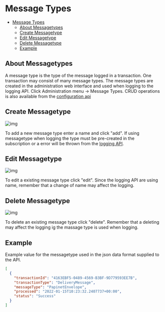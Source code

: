 
# Message Types

- [Message Types](#message-types)
  - [About Messagetypes](#about-messagetypes)
  - [Create Messagetype](#create-messagetype)
  - [Edit Messagetype](#edit-messagetype)
  - [Delete Messagetype](#delete-messagetype)
  - [Example](#example)

## About Messagetypes

A message type is the type of the message logged in a transaction. One transaction may consist of many message types.
The message types are created in the administration web interface and used when logging to the logging API.
Click Administration menu → Message Types. CRUD operations is also available from the [configuration api](../../Archeo%20API£Archeo%20Configuration%20API.md)

## Create Messagetype

![img](https://archeodocstorage.blob.core.windows.net/images/Configuration-Messagetype-New.png)

To add a new message type enter a name and click "add". If using messagetype when logging the type must be pre-created in the subscription or a error will be thrown from the [logging API](../../Archeo%20API/Archeo%20Logging%20API.md).

## Edit Messagetype

![img](https://archeodocstorage.blob.core.windows.net/images/Configuration-Messagetype-Edit.png)

To edit a existing message type  click "edit". Since the logging API are using name, remember that a change of name may affect the logging.

## Delete Messagetype

![img](https://archeodocstorage.blob.core.windows.net/images/Configuration-Messagetype-Delete.png)

To delete an existing message type  click "delete". Remember that a deleting may affect the logging ig the massage type is used when logging.

## Example

Example value for the messagetype used in the json data format supplied to the API.

```json
[
  {
    "transactionId": "4163EBF5-0489-4569-B3BF-9D779593EE7B",
    "transactionType": "DeliveryMessage",
    "messageType": "PapinetEnvelope",   
    "processed": "2022-01-15T10:23:32.2407737+00:00",   
    "status": "Success"
  }
]
```
